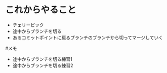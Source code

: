 # これからやること
- チェリーピック
- 途中からブランチを切る
- あるコミットポイントに戻るブランチのブランチから切ってマージしていく

#メモ
- 途中からブランチを切る練習1
- 途中からブランチを切る練習2